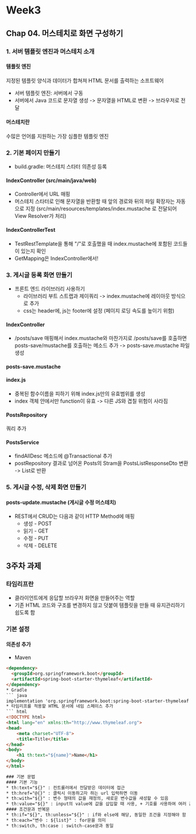 # Week3
## Chap 04. 머스테치로 화면 구성하기
### 1. 서버 템플릿 엔진과 머스테치 소개
#### 템플릿 엔진
지정된 템플릿 양식과 데이터가 합쳐져 HTML 문서를 출력하는 소프트웨어
* 서버 템플릿 엔진: 서버에서 구동
* 서버에서 Java 코드로 문자열 생성 -> 문자열을 HTML로 변환 -> 브라우저로 전달
#### 머스테치란
수많은 언어를 지원하는 가장 심플한 템플릿 엔진

### 2. 기본 페이지 만들기
* build.gradle: 머스테치 스타터 의존성 등록
#### IndexController (src/main/java/web)
* Controller에서 URL 매핑
* 머스테치 스타터로 인해 문자열을 반환할 때 앞의 경로와 뒤의 파일 확장자는 자동으로 지정 (src/main/resources/templates/index.mustache 로 전달되어 View Resolver가 처리)
#### IndexControllerTest
* TestRestTemplate을 통해 "/"로 호출했을 때 index.mustache에 포함된 코드들이 있는지 확인
* GetMapping은 IndexController에서!
### 3. 게시글 등록 화면 만들기
* 프론트 엔드 라이브러리 사용하기
   * 라이브러리 부트 스트랩과 제이쿼리 -> index.mustache에 레이아웃 방식으로 추가
   * css는 header에, js는 footer에 설정 (페이지 로딩 속도를 높이기 위함)
 #### IndexController
* /posts/save 매핑해서 index.mustache와 마찬가지로 /posts/save를 호출하면 posts-save/mustache를 호출하는 메소드 추가 -> posts-save.mustache 파일 생성
#### posts-save.mustache
#### index.js
* 중복된 함수이름을 피하기 위해 index.js만의 유효범위를 생성
* index 객체 안에서만 function이 유효 -> 다른 JS와 겹칠 위험이 사라짐
#### PostsRepository
쿼리 추가
#### PostsService
* findAllDesc 메소드에 @Transactional 추가
* postRepository 결과로 넘어온 Posts의 Stram을 PostsListResponseDto 변환 -> List로 반환
### 5. 게시글 수정, 삭제 화면 만들기
#### posts-update.mustache (게시글 수정 머스테치)
* REST에서 CRUD는 다음과 같이 HTTP Method에 매핑
   * 생성 - POST
   * 읽기 - GET
   * 수정 - PUT
   * 삭제 - DELETE

## 3주차 과제
### 타임리프란
* 클라이언트에게 응답할 브라우저 화면을 만들어주는 역할
* 기존 HTML 코드와 구조를 변경하지 않고 덧붙여 템플릿을 만들 때 유지관리하기 쉽도록 함

### 기본 설정
#### 의존성 추가
* Maven
```` html
<dependency>
  <groupId>org.springframework.boot</groupId>
  <artifactId>spring-boot-starter-thymeleaf</artifactId>
</dependency>
* Gradle
``` java
implementation 'org.springframework.boot:spring-boot-starter-thymeleaf'
* 타임리프를 적용할 HTML 문서에 네임 스페이스 추가
``` html
<!DOCTYPE html>
<html lang="en" xmlns:th="http://www.thymeleaf.org">
<head>
    <meta charset="UTF-8">
    <title>Title</title>
</head>
<body>
    <h1 th:text="${name}">Name</h1>
</body>
</html>

### 기본 문법
#### 기본 기능
* th:text="${}" : 컨트롤러에서 전달받은 데이터에 접근
* th:href="@{}" : 클릭시 이동하고자 하는 url 입력하면 이동
* th:with="${}" : 변수 형태의 값을 재정의, 새로운 변수값을 새성할 수 있음
* th:value="${}" : input의 value에 값을 삽입할 때 사용, + 기호를 사용하여 여러 값을 넣을 수 있음
#### 조건문과 반복문
* th:if="${}", th:unless="${}" : if와 else에 해당, 동일한 조건을 지정해야 함
* th:each="변수 : ${list}" : for문을 의미
* th:switch, th:case : switch-case문과 동일
